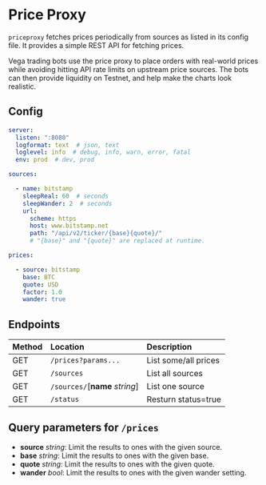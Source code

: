 # Price Proxy

`priceproxy` fetches prices periodically from sources as listed in its config file. It provides a simple REST API for fetching prices.

Vega trading bots use the price proxy to place orders with real-world prices while avoiding hitting API rate limits on upstream price sources. The bots can then provide liquidity on Testnet, and help make the charts look realistic.

## Config

```yaml
server:
  listen: ":8080"
  logformat: text  # json, text
  loglevel: info  # debug, info, warn, error, fatal
  env: prod  # dev, prod

sources:

  - name: bitstamp
    sleepReal: 60  # seconds
    sleepWander: 2  # seconds
    url:
      scheme: https
      host: www.bitstamp.net
      path: "/api/v2/ticker/{base}{quote}/"
      # "{base}" and "{quote}" are replaced at runtime.

prices:

  - source: bitstamp
    base: BTC
    quote: USD
    factor: 1.0
    wander: true
```

## Endpoints

| Method     | Location                               | Description                               |
| :--------- | :------------------------------------- | :---------------------------------------- |
| GET        | `/prices?params...`                    | List some/all prices                      |
| GET        | `/sources`                             | List all sources                          |
| GET        | `/sources/`[**name** _string_]         | List one source                           |
| GET        | `/status`                              | Resturn status=true                       |

## Query parameters for `/prices`

- **source** _string_: Limit the results to ones with the given source.
- **base** _string_: Limit the results to ones with the given base.
- **quote** _string_: Limit the results to ones with the given quote.
- **wander** _bool_: Limit the results to ones with the given wander setting.
